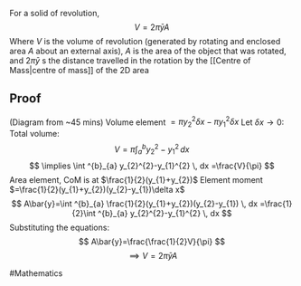 For a solid of revolution,
$$
V=2\pi \bar{y}A
$$
Where $V$ is the volume of revolution (generated by rotating and enclosed area $A$ about an external axis), $A$ is the area of the object that was rotated, and $2\pi \bar{y}$ s the distance travelled in the rotation by the [[Centre of Mass|centre of mass]] of the 2D area
## Proof
(Diagram from ~45 mins)
Volume element $=\pi y_{2}^{2}\delta x-\pi y_{1}^{2}\delta x$
Let $\delta x\to 0$:
Total volume:
$$
V=\pi \int ^{b}_{a} y_{2}^{2}-y_{1}^{2} \, dx 
$$
$$
\implies \int ^{b}_{a} y_{2}^{2}-y_{1}^{2} \, dx =\frac{V}{\pi}
$$
Area element, CoM is at $\frac{1}{2}(y_{1}+y_{2})$
Element moment $=\frac{1}{2}(y_{1}+y_{2})(y_{2}-y_{1})\delta x$
$$
A\bar{y}=\int ^{b}_{a} \frac{1}{2}(y_{1}+y_{2})(y_{2}-y_{1}) \, dx =\frac{1}{2}\int ^{b}_{a} y_{2}^{2}-y_{1}^{2} \, dx 
$$
Substituting the equations:
$$
A\bar{y}=\frac{\frac{1}{2}V}{\pi}
$$
$$
\implies V=2\pi \bar{y}A
$$


#Mathematics